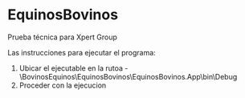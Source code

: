 # EquinosBovinos
Prueba técnica para Xpert Group

Las instrucciones para ejecutar el programa:
1. Ubicar el ejecutable en la rutoa -\BovinosEquinos\EquinosBovinos\EquinosBovinos.App\bin\Debug
2. Proceder con la ejecucion
